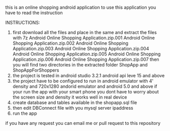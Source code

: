 this is an online shopping android application
to use this application you have to read the instruction

INSTRUCTIONS:
1. first download all the files and place in the same and extract the files with 7z
          Android Online Shopping Application.zip.001
          Android Online Shopping Application.zip.002
          Android Online Shopping Application.zip.003
          Android Online Shopping Application.zip.004
          Android Online Shopping Application.zip.005
          Android Online Shopping Application.zip.006
          Android Online Shopping Application.zip.007
   then you will find two directories in the extracted folder
          ShopApp and ShopAppForShoppers
2. the project is tested in android studio 3.2.1 android api leve 15 and above 
3. the project have to be configured to run in android emulator with 4' density and 720x1280 andorid emulator and android 5.0 and above
if your run the app with your smart phone you dont have to worry about the screen size and density it works well in real device
4. create database and tables available in the shopapp.sql file
5. then edit DBConnect file with you mysql server ipaddress
6. run the app

if you have any request you can email me or pull request to this repository
